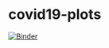 # covid19-plots

[![Binder](https://mybinder.org/badge.svg)](https://mybinder.org/v2/gh/willirath/covid19-plots/master?urlpath=lab)
